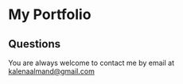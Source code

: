 # My Portfolio

## Questions

You are always welcome to contact me by email at kalenaalmand@gmail.com
